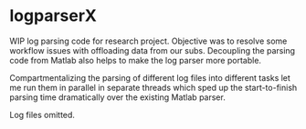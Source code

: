 # logparserX
WIP log parsing code for research project. Objective was to resolve some workflow issues with offloading data from our subs.
Decoupling the parsing code from Matlab also helps to make the log parser more portable.

Compartmentalizing the parsing of different log files into different tasks let me run them in parallel in separate threads which sped up the start-to-finish parsing time dramatically over the existing Matlab parser.


Log files omitted.
